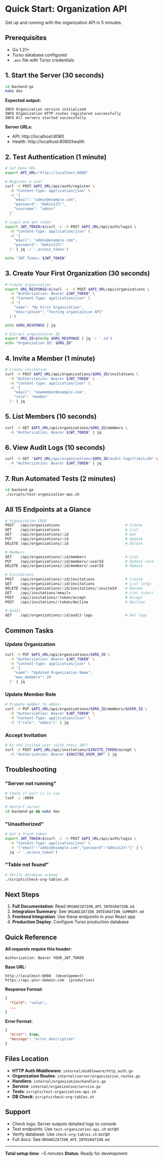 # Quick Start: Organization API

Get up and running with the organization API in 5 minutes.

## Prerequisites

- Go 1.21+
- Turso database configured
- `.env` file with Turso credentials

## 1. Start the Server (30 seconds)

```bash
cd backend-go
make dev
```

**Expected output:**
```
INFO Organization service initialized
INFO Organization HTTP routes registered successfully
INFO All servers started successfully
```

**Server URLs:**
- API: http://localhost:8080
- Health: http://localhost:8080/health

## 2. Test Authentication (1 minute)

```bash
# Set base URL
export API_URL="http://localhost:8080"

# Register a user
curl -X POST $API_URL/api/auth/register \
  -H "Content-Type: application/json" \
  -d '{
    "email": "admin@example.com",
    "password": "Admin123!",
    "username": "admin"
  }'

# Login and get token
export JWT_TOKEN=$(curl -s -X POST $API_URL/api/auth/login \
  -H "Content-Type: application/json" \
  -d '{
    "email": "admin@example.com",
    "password": "Admin123!"
  }' | jq -r '.access_token')

echo "JWT Token: $JWT_TOKEN"
```

## 3. Create Your First Organization (30 seconds)

```bash
# Create organization
export ORG_RESPONSE=$(curl -s -X POST $API_URL/api/organizations \
  -H "Authorization: Bearer $JWT_TOKEN" \
  -H "Content-Type: application/json" \
  -d '{
    "name": "My First Organization",
    "description": "Testing organization API"
  }')

echo $ORG_RESPONSE | jq

# Extract organization ID
export ORG_ID=$(echo $ORG_RESPONSE | jq -r '.id')
echo "Organization ID: $ORG_ID"
```

## 4. Invite a Member (1 minute)

```bash
# Create invitation
curl -X POST $API_URL/api/organizations/$ORG_ID/invitations \
  -H "Authorization: Bearer $JWT_TOKEN" \
  -H "Content-Type: application/json" \
  -d '{
    "email": "newmember@example.com",
    "role": "member"
  }' | jq
```

## 5. List Members (10 seconds)

```bash
curl -X GET $API_URL/api/organizations/$ORG_ID/members \
  -H "Authorization: Bearer $JWT_TOKEN" | jq
```

## 6. View Audit Logs (10 seconds)

```bash
curl -X GET "$API_URL/api/organizations/$ORG_ID/audit-logs?limit=10" \
  -H "Authorization: Bearer $JWT_TOKEN" | jq
```

## 7. Run Automated Tests (2 minutes)

```bash
cd backend-go
./scripts/test-organization-api.sh
```

## All 15 Endpoints at a Glance

```bash
# Organization CRUD
POST   /api/organizations                              # Create
GET    /api/organizations                              # List
GET    /api/organizations/:id                          # Get
PUT    /api/organizations/:id                          # Update
DELETE /api/organizations/:id                          # Delete

# Members
GET    /api/organizations/:id/members                  # List
PUT    /api/organizations/:id/members/:userId          # Update role
DELETE /api/organizations/:id/members/:userId          # Remove

# Invitations
POST   /api/organizations/:id/invitations              # Create
GET    /api/organizations/:id/invitations              # List (org)
DELETE /api/organizations/:id/invitations/:inviteId    # Revoke
GET    /api/invitations?email=                         # List (user)
POST   /api/invitations/:token/accept                  # Accept
POST   /api/invitations/:token/decline                 # Decline

# Audit
GET    /api/organizations/:id/audit-logs               # Get logs
```

## Common Tasks

### Update Organization

```bash
curl -X PUT $API_URL/api/organizations/$ORG_ID \
  -H "Authorization: Bearer $JWT_TOKEN" \
  -H "Content-Type: application/json" \
  -d '{
    "name": "Updated Organization Name",
    "max_members": 20
  }' | jq
```

### Update Member Role

```bash
# Promote member to admin
curl -X PUT $API_URL/api/organizations/$ORG_ID/members/$USER_ID \
  -H "Authorization: Bearer $JWT_TOKEN" \
  -H "Content-Type: application/json" \
  -d '{"role": "admin"}' | jq
```

### Accept Invitation

```bash
# As the invited user (with their JWT)
curl -X POST $API_URL/api/invitations/$INVITE_TOKEN/accept \
  -H "Authorization: Bearer $INVITED_USER_JWT" | jq
```

## Troubleshooting

### "Server not running"
```bash
# Check if port is in use
lsof -i :8080

# Restart server
cd backend-go && make dev
```

### "Unauthorized"
```bash
# Get a fresh token
export JWT_TOKEN=$(curl -s -X POST $API_URL/api/auth/login \
  -H "Content-Type: application/json" \
  -d '{"email":"admin@example.com","password":"Admin123!"}' | \
  jq -r '.access_token')
```

### "Table not found"
```bash
# Verify database schema
./scripts/check-org-tables.sh
```

## Next Steps

1. **Full Documentation**: Read `ORGANIZATION_API_INTEGRATION.md`
2. **Integration Summary**: See `ORGANIZATION_INTEGRATION_SUMMARY.md`
3. **Frontend Integration**: Use these endpoints in your React app
4. **Production Deploy**: Configure Turso production database

## Quick Reference

**All requests require this header:**
```
Authorization: Bearer YOUR_JWT_TOKEN
```

**Base URL:**
```
http://localhost:8080  (development)
https://api.your-domain.com  (production)
```

**Response Format:**
```json
{
  "field": "value",
  ...
}
```

**Error Format:**
```json
{
  "error": true,
  "message": "error description"
}
```

## Files Location

- **HTTP Auth Middleware**: `internal/middleware/http_auth.go`
- **Organization Routes**: `internal/server/organization_routes.go`
- **Handlers**: `internal/organization/handlers.go`
- **Service**: `internal/organization/service.go`
- **Tests**: `scripts/test-organization-api.sh`
- **DB Check**: `scripts/check-org-tables.sh`

## Support

- Check logs: Server outputs detailed logs to console
- Test endpoints: Use `test-organization-api.sh` script
- Verify database: Use `check-org-tables.sh` script
- Full docs: See `ORGANIZATION_API_INTEGRATION.md`

---

**Total setup time**: ~5 minutes
**Status**: Ready for development
